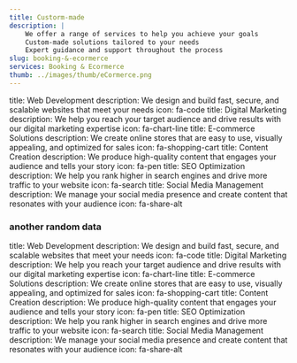 ```yaml
---
title: Custorm-made
description: |
    We offer a range of services to help you achieve your goals
    Custom-made solutions tailored to your needs
    Expert guidance and support throughout the process
slug: booking-&-ecormerce
services: Booking & Ecormerce
thumb: ../images/thumb/eCormerce.png
---
```


title: Web Development
description: We design and build fast, secure, and scalable websites that meet your needs
icon: fa-code
title: Digital Marketing
description: We help you reach your target audience and drive results with our digital marketing expertise
icon: fa-chart-line
title: E-commerce Solutions
description: We create online stores that are easy to use, visually appealing, and optimized for sales
icon: fa-shopping-cart
title: Content Creation
description: We produce high-quality content that engages your audience and tells your story
icon: fa-pen
title: SEO Optimization
description: We help you rank higher in search engines and drive more traffic to your website
icon: fa-search
title: Social Media Management
description: We manage your social media presence and create content that resonates with your audience
icon: fa-share-alt

### another random data

title: Web Development
description: We design and build fast, secure, and scalable websites that meet your needs
icon: fa-code
title: Digital Marketing
description: We help you reach your target audience and drive results with our digital marketing expertise
icon: fa-chart-line
title: E-commerce Solutions
description: We create online stores that are easy to use, visually appealing, and optimized for sales
icon: fa-shopping-cart
title: Content Creation
description: We produce high-quality content that engages your audience and tells your story
icon: fa-pen
title: SEO Optimization
description: We help you rank higher in search engines and drive more traffic to your website
icon: fa-search
title: Social Media Management
description: We manage your social media presence and create content that resonates with your audience
icon: fa-share-alt
